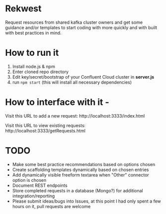 # Rekwest
Request resources from shared kafka cluster owners and get some guidance and/or templates to start coding with more quickly and with built with best practices in mind.

# How to run it 
1. Install node.js & npm
2. Enter cloned repo directory
3. Edit key/secret/bootstrap of your Confluent Cloud cluster in **server.js**
4. run `npm start` (this will install all necessary dependencies)

# How to interface with it - 
Visit this URL to add a new request: http://localhost:3333/index.html

Visit this URL to view existing requests: http://localhost:3333/getRequests.html

# TODO

- Make some best practice recommendations based on options chosen
- Create scaffolding templates dynamically based on chosen entries
- Add dynamically visible freeform textarea when "Other" connector option is chosen
- Document REST endpoints
- Store completed requests in a database (Mongo?) for additional integration/reporting
- Please submit ideas/bugs into Issues, at this point I had only spent a few hours on it, pull requests are welcome
